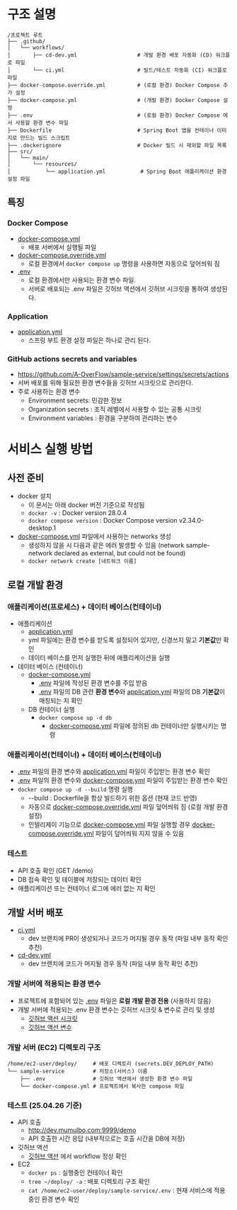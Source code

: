 # 구조 설명

```text
/프로젝트 루트
├── .github/
│   └── workflows/
│       ├── cd-dev.yml                   # 개발 환경 배포 자동화 (CD) 워크플로 파일
│       └── ci.yml                       # 빌드/테스트 자동화 (CI) 워크플로 파일
├── docker-compose.override.yml          # (로컬 환경) Docker Compose 추가 설정
├── docker-compose.yml                   # (개발 환경) Docker Compose 설정
├── .env                                 # (로컬 환경) Docker Compose 에서 사용할 환경 변수 파일
├── Dockerfile                           # Spring Boot 앱을 컨테이너 이미지로 만드는 빌드 스크립트
├── .dockerignore                        # Docker 빌드 시 제외할 파일 목록
├── src/
│   └── main/
│       └── resources/
│           └── application.yml           # Spring Boot 애플리케이션 환경 설정 파일
```

## 특징

### Docker Compose

- [docker-compose.yml](docker-compose.yml)
    - 배포 서버에서 실행될 파일
- [docker-compose.override.yml](docker-compose.override.yml)
    - 로컬 환경에서 `docker compose up` 명령을 사용하면 자동으로 덮어씌워 짐
- [.env](.env)
    - 로컬 환경에서만 사용되는 환경 변수 파일.
    - 서버로 배포되는 .env 파일은 깃허브 액션에서 깃허브 시크릿을 통하여 생성된다.

### Application

- [application.yml](src/main/resources/application.yml)
    - 스프링 부트 환경 설정 파일은 하나로 관리 된다.

### GitHub actions secrets and variables

- https://github.com/A-OverFlow/sample-service/settings/secrets/actions
- 서버 배포를 위해 필요한 환경 변수들을 깃허브 시크릿으로 관리한다.
- 주로 사용하는 환경 변수
    - Environment secrets: 민감한 정보
    - Organization secrets : 조직 레벨에서 사용할 수 있는 공통 시크릿
    - Environment variables : 환경을 구분하여 관리하는 변수

# 서비스 실행 방법

## 사전 준비

- docker 설치
    - 이 문서는 아래 docker 버전 기준으로 작성됨
    - `docker -v` : Docker version 28.0.4
    - `docker compose version` : Docker Compose version v2.34.0-desktop.1
- [docker-compose.yml](docker-compose.yml) 파일에서 사용하는 networks 생성
    - 생성하지 않을 시 다음과 같은 에러 발생할 수 있음 (network sample-network declared as external, but could not be found)
    - `docker network create [네트워크 이름]`

## 로컬 개발 환경

### 애플리케이션(프로세스) + 데이터 베이스(컨테이너)

- 애플리케이션
    - [application.yml](src/main/resources/application.yml)
    - yml 파일에는 환경 변수를 받도록 설정되어 있지만, 신경쓰지 말고 **기본값**만 확인
    - 데이터 베이스를 먼저 실행한 뒤에 애플리케이션을 실행
- 데이터 베이스 (컨테이너)
    - [docker-compose.yml](docker-compose.yml)
        - [.env](.env) 파일에 작성된 환경 변수를 주입 받음
        - [.env](.env) 파일의 DB 관련 **환경 변수**와 [application.yml](src/main/resources/application.yml) 파일의 DB **기본값**이 매칭되는 지
          확인
    - DB 컨테이너 실행
        - `docker compose up -d db`
            - [docker-compose.yml](docker-compose.yml) 파일에 정의된 db 컨테이너만 실행시키는 명령

### 애플리케이션(컨테이너) + 데이터 베이스(컨테이너)

- [.env](.env) 파일의 환경 변수와 [application.yml](src/main/resources/application.yml) 파일이 주입받는 환경 변수 확인
- [.env](.env) 파일의 환경 변수와 [docker-compose.yml](docker-compose.yml) 파일이 주입받는 환경 변수 확인
- `docker compose up -d --build` 명령 실행
    - --build : Dockerfile을 항상 빌드하기 위한 옵션 (현재 코드 반영)
    - 자동으로 [docker-compose.override.yml](docker-compose.override.yml) 파일 덮어씌워 짐 (로컬 개발 환경 설정)
    - 인텔리제이 기능으로 [docker-compose.yml](docker-compose.yml) 파일 실행할
      경우 [docker-compose.override.yml](docker-compose.override.yml) 파일이 덮어씌워 지지 않을 수 있음

### 테스트

- API 호출 확인 (GET /demo)
- DB 접속 확인 및 테이블에 저장되는 데이터 확인
- 애플리케이션 또는 컨테이너 로그에 에러 없는 지 확인

## 개발 서버 배포

- [ci.yml](.github/workflows/ci.yml)
    - dev 브랜치에 PR이 생성되거나 코드가 머지될 경우 동작 (파일 내부 동작 확인 추천)
- [cd-dev.yml](.github/workflows/cd-dev.yml)
    - dev 브랜치에 코드가 머지될 경우 동작 (파일 내부 동작 확인 추천)

### 개발 서버에 적용되는 환경 변수

- 프로젝트에 포함되어 있는 [.env](.env) 파일은 **로컬 개발 환경 전용** (사용하지 않음)
- 개발 서버에 적용되는 .env 환경 변수는 깃허브 시크릿 & 변수로 관리 및 생성
    - [깃허브 액션 시크릿](https://github.com/A-OverFlow/sample-service/settings/secrets/actions)
    - [깃허브 액션 변수](https://github.com/A-OverFlow/sample-service/settings/variables/actions)

### 개발 서버 (EC2) 디렉토리 구조

```text
/home/ec2-user/deploy/     # 배포 디렉토리 (secrets.DEV_DEPLOY_PATH)
└── sample-service         # 저장소(서비스) 이름 
    ├── .env               # 깃허브 액션에서 생성한 환경 변수 파일
    └── docker-compose.yml # 프로젝트에서 복사한 compose 파일
```

### 테스트 (25.04.26 기준)

- API 호출
    - http://dev.mumulbo.com:9999/demo
    - API 호출한 시간 응답 (내부적으로는 호출 시간을 DB에 저장)
- 깃허브 액션
    - [깃허브 액션](https://github.com/A-OverFlow/sample-service/actions) 에서 workflow 정상 확인
- EC2
    - `docker ps` : 실행중인 컨테이너 확인
    - `tree ~/deploy/ -a` : 배포 디렉토리 구조 확인
    - `cat /home/ec2-user/deploy/sample-service/.env` : 현재 서비스에 적용중인 환경 변수 확인